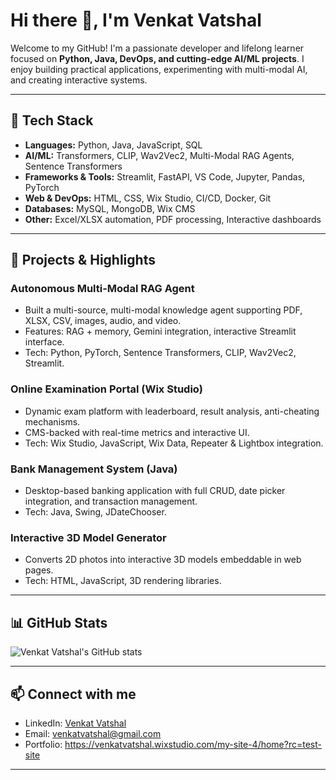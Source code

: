 # Hi there 👋, I'm Venkat Vatshal

Welcome to my GitHub! I'm a passionate developer and lifelong learner focused on **Python, Java, DevOps, and cutting-edge AI/ML projects**. I enjoy building practical applications, experimenting with multi-modal AI, and creating interactive systems.

---

## 🔧 Tech Stack

- **Languages:** Python, Java, JavaScript, SQL
- **AI/ML:** Transformers, CLIP, Wav2Vec2, Multi-Modal RAG Agents, Sentence Transformers
- **Frameworks & Tools:** Streamlit, FastAPI, VS Code, Jupyter, Pandas, PyTorch
- **Web & DevOps:** HTML, CSS, Wix Studio, CI/CD, Docker, Git
- **Databases:** MySQL, MongoDB, Wix CMS
- **Other:** Excel/XLSX automation, PDF processing, Interactive dashboards

---

## 🚀 Projects & Highlights

### **Autonomous Multi-Modal RAG Agent**
- Built a multi-source, multi-modal knowledge agent supporting PDF, XLSX, CSV, images, audio, and video.
- Features: RAG + memory, Gemini integration, interactive Streamlit interface.
- Tech: Python, PyTorch, Sentence Transformers, CLIP, Wav2Vec2, Streamlit.

### **Online Examination Portal (Wix Studio)**
- Dynamic exam platform with leaderboard, result analysis, anti-cheating mechanisms.
- CMS-backed with real-time metrics and interactive UI.
- Tech: Wix Studio, JavaScript, Wix Data, Repeater & Lightbox integration.

### **Bank Management System (Java)**
- Desktop-based banking application with full CRUD, date picker integration, and transaction management.
- Tech: Java, Swing, JDateChooser.

### **Interactive 3D Model Generator**
- Converts 2D photos into interactive 3D models embeddable in web pages.
- Tech: HTML, JavaScript, 3D rendering libraries.

---

## 📊 GitHub Stats
![Venkat Vatshal's GitHub stats](https://github-readme-stats.vercel.app/api?username=Vatshal-Venkat&show_icons=true&theme=radical)

---

## 📫 Connect with me
- LinkedIn: [Venkat Vatshal](https://www.linkedin.com/in/venkat-vatshal-9129b1212/)
- Email: venkatvatshal@gmail.com
- Portfolio: https://venkatvatshal.wixstudio.com/my-site-4/home?rc=test-site
---
